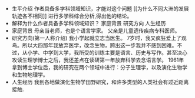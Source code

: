 - 生平介绍
  作者具备多学科领域知识，才能对这个问题 [[为什么不同大洲的发展轨迹各不相同]] 进行多学科综合分析,得出他的结论。
- 解释为什么作者具备多学科领域知识？
  家庭背景
  研究方向
  人生经历
- 家庭背景
  母亲当老师，也是个语言学家。
  父亲是儿童遗传疾病专科医师。
- 研究方向(第一人称介绍)
  我小学起就立志当医生。
  7岁时，我又疯狂爱上了观鸟。所以大四那年我放弃医学，改念生物，跨出这一步我并不感到困难。不过，从小学、中学到大学，我所受的训练主要是语言、历史与写作。甚至决心攻读生理学博士之后，我还差点在读研第一年放弃科学去念语言学。
  1961年拿到博士学位后，我的研究在两个领域中进行：分子生理学，以及演化生物学和生物地理学。
- 人生经历
  我到各地做演化生物学田野研究，和许多类型的人类社会有过近距离接触.